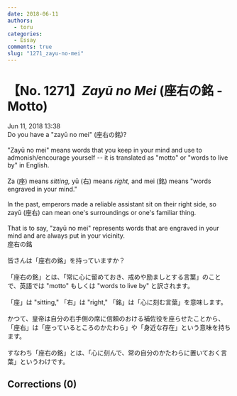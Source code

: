 ```yaml
---
date: 2018-06-11
authors:
  - toru
categories:
  - Essay
comments: true
slug: "1271_zayu-no-mei"
---
```


# 【No. 1271】<strong><em>Zayū no Mei</em></strong> (座右の銘 - Motto)
<div class="date">Jun 11, 2018 13:38</div>
<div id="post"><div id="body_show_ori">
Do you have a "zayū no mei" (座右の銘)?<br/><br/>"Zayū no mei" means words that you keep in your mind and use to admonish/encourage yourself -- it is translated as "motto" or "words to live by" in English.<br/><br/>Za (座) means <em>sitting,</em> yū (右) means <em>right,</em> and mei (銘) means "words engraved in your mind."<br/><br/>In the past, emperors made a reliable assistant sit on their right side, so zayū (座右) can mean one's surroundings or one's familiar thing.<br/><br/>That is to say, "zayū no mei" represents words that are engraved in your mind and are always put in your vicinity.
</div></div>

<!-- more -->

<div id="post_ja"><div id="body_show_mo">
座右の銘<br/><br/>皆さんは「座右の銘」を持っていますか？<br/><br/>「座右の銘」とは、「常に心に留めておき、戒めや励ましとする言葉」のことで、英語では "motto" もしくは "words to live by" と訳されます。<br/><br/>「座」は "sitting," 「右」は "right," 「銘」は「心に刻む言葉」を意味します。<br/><br/>かつて、皇帝は自分の右手側の席に信頼のおける補佐役を座らせたことから、「座右」は「座っているところのかたわら」や「身近な存在」という意味を持ちます。<br/><br/>すなわち「座右の銘」とは、「心に刻んで、常の自分のかたわらに置いておく言葉」というわけです。
</div></div>

## Corrections (0)
